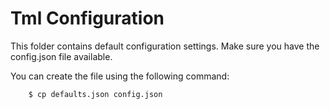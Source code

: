 Tml Configuration
=================

This folder contains default configuration settings. Make sure you have the config.json file available.

You can create the file using the following command:

        $ cp defaults.json config.json


